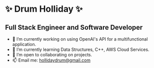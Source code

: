# ✨ Drum Holliday ✨

## Full Stack Engineer and Software Developer

- 🔭 I’m currently working on using OpenAI's API for a multifunctional application.
- 🌱 I’m currently learning Data Structures, C++, AWS Cloud Services. 
- 👯 I’m open to collaborating on projects.
- 📫 Email me: hollidaydrum@gmail.com 


<!-- ## Languages and Technologies -->


